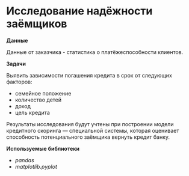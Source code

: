 # Исследование надёжности заёмщиков

**Данные**

Данные от заказчика - статистика о платёжеспособности клиентов.

**Задачи**

Выявить зависимости погашения кредита в срок от следующих факторов:
 * семейное положение
 * количество детей
 * доход
 * цель кредита

Результаты исследования будут учтены при построении модели кредитного скоринга — специальной системы, которая оценивает способность потенциального заёмщика вернуть кредит банку.

**Используемые библиотеки**

 * *pandas*
 * *matplotlib.pyplot*
